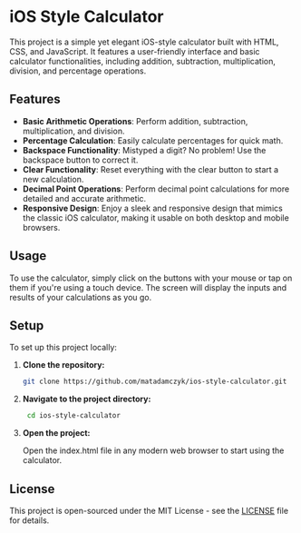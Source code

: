 # iOS Style Calculator

This project is a simple yet elegant iOS-style calculator built with HTML, CSS, and JavaScript. It features a user-friendly interface and basic calculator functionalities, including addition, subtraction, multiplication, division, and percentage operations.

## Features

- **Basic Arithmetic Operations**: Perform addition, subtraction, multiplication, and division.
- **Percentage Calculation**: Easily calculate percentages for quick math.
- **Backspace Functionality**: Mistyped a digit? No problem! Use the backspace button to correct it.
- **Clear Functionality**: Reset everything with the clear button to start a new calculation.
- **Decimal Point Operations**: Perform decimal point calculations for more detailed and accurate arithmetic.
- **Responsive Design**: Enjoy a sleek and responsive design that mimics the classic iOS calculator, making it usable on both desktop and mobile browsers.

## Usage

To use the calculator, simply click on the buttons with your mouse or tap on them if you're using a touch device. The screen will display the inputs and results of your calculations as you go.

## Setup

To set up this project locally:

1. **Clone the repository:**
   ```bash
   git clone https://github.com/matadamczyk/ios-style-calculator.git
2. **Navigate to the project directory:**
   ```bash
    cd ios-style-calculator
3. **Open the project:**
   
    Open the index.html file in any modern web browser to start using the calculator.

## License

This project is open-sourced under the MIT License - see the [LICENSE](LICENSE) file for details.


